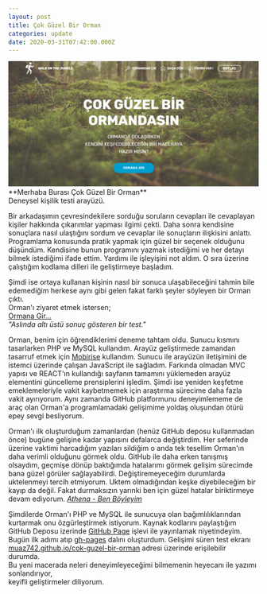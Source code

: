 ```yaml
---
layout: post
title: Çok Güzel Bir Orman
categories: update
date: 2020-03-31T07:42:00.000Z
---
```

<img src="https://raw.githubusercontent.com/muaz742/cok-guzel-bir-orman/master/docs/social-preview.png" class="fit image">
**Merhaba Burası Çok Güzel Bir Orman**<br>
Deneysel kişilik testi arayüzü. 

Bir arkadaşımın çevresindekilere sorduğu soruların cevapları ile cevaplayan kişiler hakkında çıkarımlar yapması ilgimi çekti. Daha sonra kendisine sonuçlara nasıl ulaştığını sordum ve cevaplar ile sonuçların ilişkisini anlattı. Programlama konusunda pratik yapmak için güzel bir seçenek olduğunu düşündüm. Kendisine bunun programını yazmak istediğimi ve her detayı bilmek istediğimi ifade ettim. Yardımı ile işleyişini not aldım. O sıra üzerine çalıştığım kodlama dilleri ile geliştirmeye başladım.

Şimdi ise ortaya kullanan kişinin nasıl bir sonuca ulaşabileceğini tahmin bile edemediğim herkese aynı gibi gelen fakat farklı şeyler söyleyen bir Orman çıktı.<br>
Orman'ı ziyaret etmek istersen;<br>
<a href="http://orman.muaz712.com" target="_blank">Ormana Gir...</a><br>
*"Aslında altı üstü sonuç gösteren bir test."*

Orman, benim için öğrendiklerimi deneme tahtam oldu. Sunucu kısmını tasarlarken PHP ve MySQL kullandım. Arayüz geliştirmede zamandan tasarruf etmek için [Mobirise](https://mobirise.com) kullandım. Sunucu ile arayüzün iletişimini de istemci üzerinde çalışan JavaScript ile sağladım. Farkında olmadan MVC yapısı ve REACT'ın kullandığı sayfanın tamamını yüklemeden arayüz elementini güncelleme prensiplerini işledim. Şimdi ise yeniden keşfetme emeklemeleriyle vakit kaybetmemek için araştırma sürecime daha fazla vakit ayırıyorum. Aynı zamanda GitHub platformunu deneyimlememe de araç olan Orman'a programlamadaki gelişimime yoldaş oluşundan ötürü epey sevgi besliyorum.

Orman'ı ilk oluşturduğum zamanlardan (henüz GitHub deposu kullanmadan önce) bugüne gelişine kadar yapısını defalarca değiştirdim. Her seferinde üzerine vaktimi harcadığım yazıları sildiğim o anda tek tesellim Orman'ın daha verimli olduğunu görmek oldu. GitHub ile daha erken tanışmış olsaydım, geçmişe dönüp baktığımda hatalarımı görmek gelişim sürecimde bana güzel görüler sağlayabilirdi. Değiştiremeyeceğim durumlarda uktelenmeyi tercih etmiyorum. Uktem olmadığından keşke diyebileceğim bir kayıp da değil. Fakat durmaksızın yarınki ben için güzel hatalar biriktirmeye devam ediyorum. *[Athena - Ben Böyleyim](https://www.youtube.com/watch?v=OLY2i_DD6tI)*

Şimdilerde Orman'ı PHP ve MySQL ile sunucuya olan bağımlılıklarından kurtarmak onu özgürleştirmek istiyorum. Kaynak kodlarını paylaştığım GitHub Deposu izerinde [GitHub Page](https://pages.github.com) işlevi ile yayınlamak niyetindeyim. Bugün ilk adımı atıp [gh-pages](https://github.com/muaz742/cok-guzel-bir-orman/tree/gh-pages) dalını oluşturdum. Gelişimi süren test ekranı [muaz742.github.io/cok-guzel-bir-orman](https://muaz742.github.io/cok-guzel-bir-orman) adresi üzerinde erişilebilir durumda. <br>
Bu yeni macerada neleri deneyimleyeceğimi bilmemenin heyecanı ile yazımı sonlandırıyor,<br>
keyifli geliştirmeler diliyorum.
